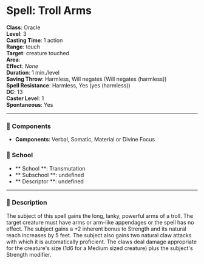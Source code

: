 
# Spell: Troll Arms
**Class**: Oracle  
**Level**: 3  
**Casting Time**: 1 action  
**Range**: touch  
**Target**: creature touched  
**Area**:   
**Effect**: _None_  
**Duration**: 1 min./level  
**Saving Throw**: Harmless, Will negates (Will negates (harmless))  
**Spell Resistance**: Harmless, Yes (yes (harmless))  
**DC**: 13  
**Caster Level**: 1  
**Spontaneous**: Yes

---

### 🔮 Components
- **Components**: Verbal, Somatic, Material or Divine Focus

### 🏫 School
- ** School **: Transmutation
- ** Subschool **: undefined
- ** Descriptor **: undefined
---

### 📜 Description
The subject of this spell gains the long, lanky, powerful arms of a troll. The target creature must have arms or arm-like appendages or the spell has no effect. The subject gains a +2 inherent bonus to Strength and its natural reach increases by 5 feet. The subject also gains two natural claw attacks with which it is automatically proficient. The claws deal damage appropriate for the creature's size (1d6 for a Medium sized creature) plus the subject's Strength modifier.
